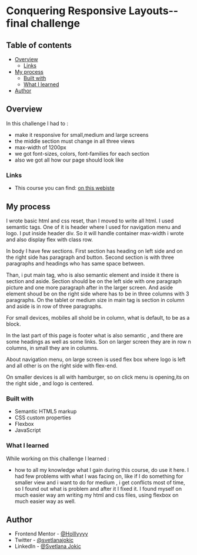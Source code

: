 # Conquering Responsive Layouts--final challenge

## Table of contents

- [Overview](#overview)
  - [Links](#links)
- [My process](#my-process)
  - [Built with](#built-with)
  - [What I learned](#what-i-learned)
- [Author](#author)

## Overview

In this challenge I had to :

- make it responsive for small,medium and large screens
- the middle section must change in all three views
- max-width of 1200px
- we got font-sizes, colors, font-families for each section
- also we got all how our page should look like

### Links

- This course you can find: [on this webiste](https://courses.kevinpowell.co/view/courses/conquering-responsive-layouts/)

## My process

I wrote basic html and css reset, than I moved to write all html. I used semantic tags. One of it is header where I used for navigation menu and logo. I put inside header div. So it will handle container max-width i wrote and also display flex with class row.

In body I have few sections. First section has heading on left side and on the right side has paragraph and button.
Second section is with three paragraphs and headings who has same space between.

Than, i put main tag, who is also semantic element and inside it there is section and aside. Section should be on the left side with one paragraph picture and one more paragraph after in the larger screen. And aside element shoud be on the right side where has to be in three columns with 3 paragraphs.
On the tablet or medium size in main tag is section in column and aside is in row of three paragraphs.

For small devices, mobiles all shold be in column, what is default, to be as a block.

In the last part of this page is footer what is also semantic , and there are some headings as well as some links. Son on larger screen they are in row n columns, in small they are in columns.

About navigation menu, on large screen is used flex box where logo is left and all other is on the right side with flex-end.

On smaller devices is all with hamburger, so on click menu is opening,its on the right side , and logo is centered.

### Built with

- Semantic HTML5 markup
- CSS custom properties
- Flexbox
- JavaScript

### What I learned

While working on this challenge I learned :

- how to all my knowledge what I gain during this course, do use it here.
  I had few problems with what I was facing on, like if I do something for smaller view and i want to do for medium , i get conflicts most of time, so I found out what is problem and after it I fixed it. I found myself on much easier way am writing my html and css files, using flexbox on much easier way as well.

## Author

- Frontend Mentor - [@Holllyyyy](https://www.frontendmentor.io/profile/Holllyyyy)
- Twitter - [@svetlanajokic](https://twitter.com/svetlanajokic)
- LinkedIn - [@Svetlana Jokic](https://www.linkedin.com/in/svetlana-jokic-787432100/)
